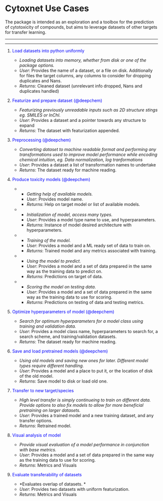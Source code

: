 # Cytoxnet Use Cases
The package is intended as an exploration and a toolbox for the prediction of
cytotoxicity of compounds, but aims to leverage datasets of other targets
for transfer learning.
***
***

1. <span style="color:blue">Load datasets into python uniformly</span>
    - *Loading datasets into memory, whether from disk or one of the package
      options.*
    - _User_: Provides the name of a dataset, or a file on disk. Additionally
      for files the target columns, any columns to consider for dropping
      duplicates and Nans.
    - _Returns_: Cleaned dataset (unrelevant info dropped, Nans and duplicates
      handled)
    
2. <span style="color:blue">Featurize and prepare dataset (@deepchem)</span>
    - *Featurizing previously unreadable inputs such as 2D structure stings eg.
      SMILES or InChI.*
    - _User_: Provides a dataset and a pointer towards any structure to expand
    - _Returns_: The dataset with featurization appended.
    
3. <span style="color:blue">Preprocessing (@deepchem)</span>
    - *Converting dataset to machine readable format and performing any
      transformations used to improve model performance while encoding chemical
      intuition, eg. Data normalization, log tranformations*
    - _User_: Provides a dataset a list of transformation names to undertake
    - _Returns_: The dataset ready for machine reading.
    
4. <span style="color:blue">Produce toxicity models (@deepchem)</span>
    - - *Getting help of available models.*
      - _User_: Provides model name.
      - _Returns_: Help on target model or list of available models.
    - - *Initialization of model, access many types.*
      - _User_: Provides a model type name to use, and hyperparameters.
      - _Returns_: Instance of model desired architecture with hyperparameters.
    - - *Training of the model.*
      - _User_: Provides a model and a ML ready set of data to train on.
      - _Returns_: Trained model and any metrics associated with training.
    - - *Using the model to predict.*
      - _User_: Provides a model and a set of data prepared in the same way
        as the training data to predict on.
      - _Returns_: Predictions on target of data.
    - - *Scoring the model on testing data.*
      - _User_: Provides a model and a set of data prepared in the same way
        as the training data to use for scoring.
      - _Returns_: Predictions on testing of data and testing metrics.
    
5. <span style="color:blue">Optimize hyperparameters of model (@deepchem)</span>
    - *Search for optimum hyperparameters for a model class using training and
      validation data.*
    - _User_: Provides a model class name, hyperparameters to search for, a
      search scheme, and training/validation datasets.
    - _Returns_: The dataset ready for machine reading.
    
6. <span style="color:blue">Save and load pretrained models (@deepchem)</span>
    - *Using old models and saving new ones for later. Different model types
    require different handling.*
    - _User_: Provides a model and a place to put it, or the location of disk of
    the old model.
    - _Returns_: Save model to disk or load old one.
    
7. <span style="color:blue">Transfer to new target/species</span>
    - *High level transfer is simply continueing to train on different data. 
      Provide options to also fix models to allow for more beneficial
      pretraining on larger datasets.*
    - _User_: Provides a trained model and a new training dataset, and any
      transfer options.
    - _Returns_: Retrained model.
    
8. <span style="color:blue">Visual analysis of model</span>
    - *Provide visual evaluation of a model performance in conjunction with base
      metrics.*
    - _User_: Provides a model and a set of data prepared in the same way
      as the training data to use for scoring.
    - _Returns_: Metrics and Visuals
    
9. <span style="color:blue">Evaluate transferability of datasets</span>
    - *Evaluates overlap of datasets. *
    - _User_: Provides two datasets with uniform featurization.
    - _Returns_: Metrics and Visuals